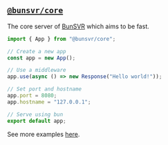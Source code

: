 ## [`@bunsvr/core`](https://bunsvr.netlify.app/modules/_bunsvr_core.html)
The core server of [BunSVR](https://github.com/bunsvr) which aims to be fast.

```typescript
import { App } from "@bunsvr/core";

// Create a new app
const app = new App();

// Use a middleware
app.use(async () => new Response("Hello world!"));

// Set port and hostname
app.port = 8080;
app.hostname = "127.0.0.1";

// Serve using bun
export default app;
```

See more examples [here](/assets/examples).


